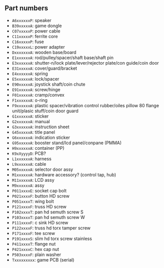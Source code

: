 ## Part numbers

* `A6xxxxxxP`: speaker
* `B39xxxxxA`: game dongle
* `C07xxxxxP`: power cable
* `C11xxxxxP`: ferrite core
* `C16xxxxxP`: fuse
* `C19xxxxxL`: power adapter
* `DxxxxxxxA`: wooden base/board
* `E1xxxxxxA`: rod/pulley/spacer/shaft base/shaft pin
* `E3xxxxxxA`: shutter-n/lock plate/lever/rejector plate/con guide/coin door
* `E31xxxxxA`: cover/guard/bracket
* `E4xxxxxxA`: spring
* `E5xxxxxxA`: lock/spacer
* `E90xxxxxA`: joystick shaft/coin chute
* `E91xxxxxA`: screw/hinge
* `F01xxxxxA`: cramp/convex
* `F1xxxxxxA`: o-ring
* `F9xxxxxxA`: plastic spacer/vibration control rubber/oiles pillow 80 flange unit/plasic stuff/coin door guard
* `G1xxxxxxA`: sticker
* `G2xxxxxxA`: manual
* `G3xxxxxxA`: instruction sheet
* `G45xxxxxA`: title panel
* `G6xxxxxxA`: indication sticker
* `G95xxxxxA`: booster stand/lcd panel/conpane (PMMA)
* `H9xxxxxxA`: container (PP)
* `K9xXyyyyD`: PCB?
* `L1xxxxxxA`: harness
* `L9xxxxxxA`: cable
* `M05xxxxxA`: selector door assy
* `M1xxxxxxA`: hardware accessory? (control tap, hub)
* `M11xxxxxA`: LCD assy
* `M9xxxxxxA`: assy
* `P011xxxxE`: socket cap bolt
* `P021xxxxF`: button HD screw
* `P051xxxxT`: wing bolt
* `P121xxxxF`: truss HD screw
* `P102xxxxT`: pan hd semuth screw S
* `P103xxxxT`: pan hd semuth screw W
* `P111xxxxF`: c sink HD screw
* `P122xxxxF`: truss hd torx tamper screw
* `P171xxxxF`: tee screw
* `P191xxxxS`: slim hd torx screw stainless
* `P411xxxxT`: flange nut
* `P421xxxxC`: hex cap nut
* `P503xxxxF`: plain washer
* `Txxxxxxxxx`: game PCB (serial)
